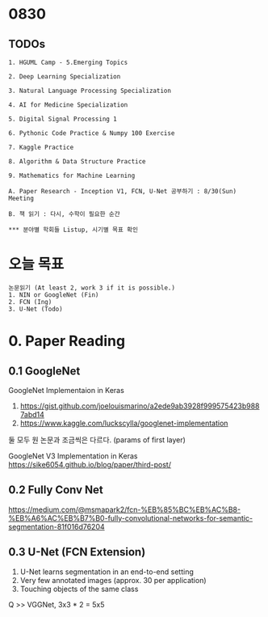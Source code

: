# 0830
## TODOs
```
1. HGUML Camp - 5.Emerging Topics

2. Deep Learning Specialization

3. Natural Language Processing Specialization

4. AI for Medicine Specialization

5. Digital Signal Processing 1

6. Pythonic Code Practice & Numpy 100 Exercise

7. Kaggle Practice

8. Algorithm & Data Structure Practice

9. Mathematics for Machine Learning

A. Paper Research - Inception V1, FCN, U-Net 공부하기 : 8/30(Sun) Meeting

B. 책 읽기 : 다시, 수학이 필요한 순간

*** 분야별 학회들 Listup, 시기별 목표 확인

```

# 오늘 목표
```
논문읽기 (At least 2, work 3 if it is possible.)
1. NIN or GoogleNet (Fin)
2. FCN (Ing)
3. U-Net (Todo)
```

# 0. Paper Reading

## 0.1 GoogleNet

GoogleNet Implementaion in Keras
1) https://gist.github.com/joelouismarino/a2ede9ab3928f999575423b9887abd14 <br>
2) https://www.kaggle.com/luckscylla/googlenet-implementation

둘 모두 원 논문과 조금씩은 다르다. (params of first layer)

GoogleNet V3 Implementation in Keras
https://sike6054.github.io/blog/paper/third-post/


## 0.2 Fully Conv Net
https://medium.com/@msmapark2/fcn-%EB%85%BC%EB%AC%B8-%EB%A6%AC%EB%B7%B0-fully-convolutional-networks-for-semantic-segmentation-81f016d76204


## 0.3 U-Net (FCN Extension)
1) U-Net learns segmentation in an end-to-end setting
2) Very few annotated images (approx. 30 per application)
3) Touching objects of the same class

Q >> VGGNet, 3x3 * 2 = 5x5